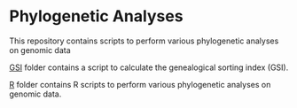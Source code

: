 # Phylogenetic Analyses

This repository contains scripts to perform various phylogenetic analyses on genomic data

[GSI](GSI) folder contains a script to calculate the genealogical sorting index (GSI).

[R](R) folder contains R scripts to perform various phylogenetic analyses on genomic data.
